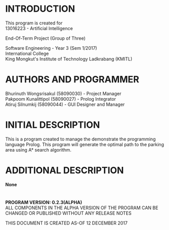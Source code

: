 # INTRODUCTION

  This program is created for <br>
  13016223 - Artificial Intelligence<br>
  
  End-Of-Term Project (Group of Three)<br>

  Software Engineering - Year 3 (Sem 1/2017)<br>
  International College<br>
  King Mongkut's Institute of Technology Ladkrabang (KMITL)<br>

# AUTHORS AND PROGRAMMER

  Bhurinuth Wongsrisakul (58090030) - Project Manager  <br>
  Pakpoom Kunalittipol (58090027) - Prolog Integrator <br>
  Atiruj Silnumkij (58090044) - GUI Designer and Manager <br>


# INITIAL DESCRIPTION

  This is a program created to manage the demonstrate the programming language Prolog.
  This program will generate the optimal path to the parking area using A* search algorithm.

# ADDITIONAL DESCRIPTION

  **None**

# 
**PROGRAM VERSION: 0.2.3(ALPHA)<br>**
ALL COMPONENTS IN THE ALPHA VERSION OF THE PROGRAM CAN BE CHANGED OR PUBLISHED WITHOUT ANY RELEASE NOTES<br>

THIS DOCUMENT IS CREATED AS-OF 12 DECEMBER 2017<br>
